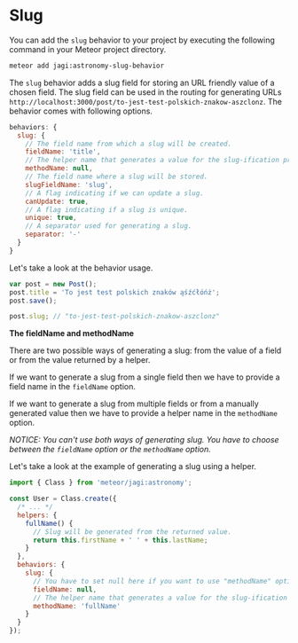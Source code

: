 # Slug

You can add the `slug` behavior to your project by executing the following command in your Meteor project directory.

```sh
meteor add jagi:astronomy-slug-behavior
```

The `slug` behavior adds a slug field for storing an URL friendly value of a chosen field. The slug field can be used in the routing for generating URLs `http://localhost:3000/post/to-jest-test-polskich-znakow-aszclonz`. The behavior comes with following options.

```js
behaviors: {
  slug: {
    // The field name from which a slug will be created.
    fieldName: 'title',
    // The helper name that generates a value for the slug-ification process.
    methodName: null,
    // The field name where a slug will be stored.
    slugFieldName: 'slug',
    // A flag indicating if we can update a slug.
    canUpdate: true,
    // A flag indicating if a slug is unique.
    unique: true,
    // A separator used for generating a slug.
    separator: '-'
  }
}
```

Let's take a look at the behavior usage.

```js
var post = new Post();
post.title = 'To jest test polskich znaków ąśźćłóńż';
post.save();

post.slug; // "to-jest-test-polskich-znakow-aszclonz"
```

**The fieldName and methodName**

There are two possible ways of generating a slug: from the value of a field or from the value returned by a helper.

If we want to generate a slug from a single field then we have to provide a field name in the `fieldName` option.

If we want to generate a slug from multiple fields or from a manually generated value then we have to provide a helper name in the `methodName` option.

*NOTICE: You can't use both ways of generating slug. You have to choose between the `fieldName` option or the `methodName` option.*

Let's take a look at the example of generating a slug using a helper.

```js
import { Class } from 'meteor/jagi:astronomy';

const User = Class.create({
  /* ... */
  helpers: {
    fullName() {
      // Slug will be generated from the returned value.
      return this.firstName + ' ' + this.lastName;
    }
  },
  behaviors: {
    slug: {
      // You have to set null here if you want to use "methodName" option
      fieldName: null,
      // The helper name that generates a value for the slug-ification process.
      methodName: 'fullName'
    }
  }
});
```